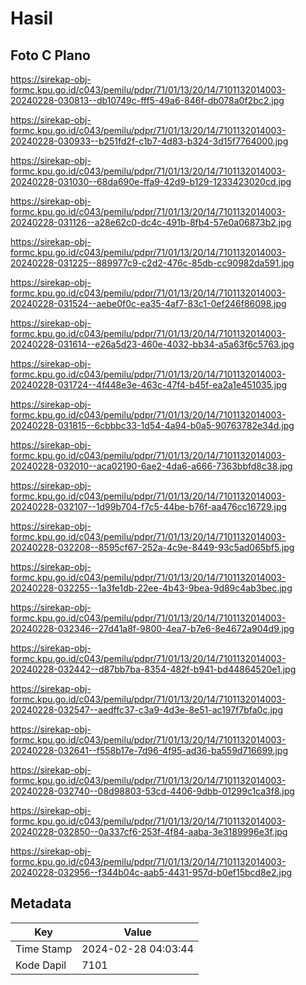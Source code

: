 # Hasil

## Foto C Plano

https://sirekap-obj-formc.kpu.go.id/c043/pemilu/pdpr/71/01/13/20/14/7101132014003-20240228-030813--db10749c-fff5-49a6-846f-db078a0f2bc2.jpg

https://sirekap-obj-formc.kpu.go.id/c043/pemilu/pdpr/71/01/13/20/14/7101132014003-20240228-030933--b251fd2f-c1b7-4d83-b324-3d15f7764000.jpg

https://sirekap-obj-formc.kpu.go.id/c043/pemilu/pdpr/71/01/13/20/14/7101132014003-20240228-031030--68da690e-ffa9-42d9-b129-1233423020cd.jpg

https://sirekap-obj-formc.kpu.go.id/c043/pemilu/pdpr/71/01/13/20/14/7101132014003-20240228-031126--a28e62c0-dc4c-491b-8fb4-57e0a06873b2.jpg

https://sirekap-obj-formc.kpu.go.id/c043/pemilu/pdpr/71/01/13/20/14/7101132014003-20240228-031225--889977c9-c2d2-476c-85db-cc90982da591.jpg

https://sirekap-obj-formc.kpu.go.id/c043/pemilu/pdpr/71/01/13/20/14/7101132014003-20240228-031524--aebe0f0c-ea35-4af7-83c1-0ef246f86098.jpg

https://sirekap-obj-formc.kpu.go.id/c043/pemilu/pdpr/71/01/13/20/14/7101132014003-20240228-031614--e26a5d23-460e-4032-bb34-a5a63f6c5763.jpg

https://sirekap-obj-formc.kpu.go.id/c043/pemilu/pdpr/71/01/13/20/14/7101132014003-20240228-031724--4f448e3e-463c-47f4-b45f-ea2a1e451035.jpg

https://sirekap-obj-formc.kpu.go.id/c043/pemilu/pdpr/71/01/13/20/14/7101132014003-20240228-031815--6cbbbc33-1d54-4a94-b0a5-90763782e34d.jpg

https://sirekap-obj-formc.kpu.go.id/c043/pemilu/pdpr/71/01/13/20/14/7101132014003-20240228-032010--aca02190-6ae2-4da6-a666-7363bbfd8c38.jpg

https://sirekap-obj-formc.kpu.go.id/c043/pemilu/pdpr/71/01/13/20/14/7101132014003-20240228-032107--1d99b704-f7c5-44be-b76f-aa476cc16729.jpg

https://sirekap-obj-formc.kpu.go.id/c043/pemilu/pdpr/71/01/13/20/14/7101132014003-20240228-032208--8595cf67-252a-4c9e-8449-93c5ad065bf5.jpg

https://sirekap-obj-formc.kpu.go.id/c043/pemilu/pdpr/71/01/13/20/14/7101132014003-20240228-032255--1a3fe1db-22ee-4b43-9bea-9d89c4ab3bec.jpg

https://sirekap-obj-formc.kpu.go.id/c043/pemilu/pdpr/71/01/13/20/14/7101132014003-20240228-032346--27d41a8f-9800-4ea7-b7e6-8e4672a904d9.jpg

https://sirekap-obj-formc.kpu.go.id/c043/pemilu/pdpr/71/01/13/20/14/7101132014003-20240228-032442--d87bb7ba-8354-482f-b941-bd44864520e1.jpg

https://sirekap-obj-formc.kpu.go.id/c043/pemilu/pdpr/71/01/13/20/14/7101132014003-20240228-032547--aedffc37-c3a9-4d3e-8e51-ac197f7bfa0c.jpg

https://sirekap-obj-formc.kpu.go.id/c043/pemilu/pdpr/71/01/13/20/14/7101132014003-20240228-032641--f558b17e-7d96-4f95-ad36-ba559d716699.jpg

https://sirekap-obj-formc.kpu.go.id/c043/pemilu/pdpr/71/01/13/20/14/7101132014003-20240228-032740--08d98803-53cd-4406-9dbb-01299c1ca3f8.jpg

https://sirekap-obj-formc.kpu.go.id/c043/pemilu/pdpr/71/01/13/20/14/7101132014003-20240228-032850--0a337cf6-253f-4f84-aaba-3e3189996e3f.jpg

https://sirekap-obj-formc.kpu.go.id/c043/pemilu/pdpr/71/01/13/20/14/7101132014003-20240228-032956--f344b04c-aab5-4431-957d-b0ef15bcd8e2.jpg


## Metadata

| Key        | Value               |
| ---------- | ------------------- |
| Time Stamp | 2024-02-28 04:03:44 |
| Kode Dapil | 7101                |




